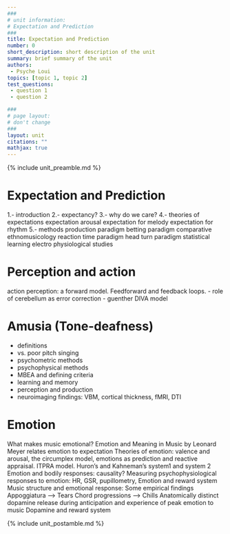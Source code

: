 ```yaml
---
###
# unit information: 
# Expectation and Prediction
###
title: Expectation and Prediction
number: 0
short_description: short description of the unit
summary: brief summary of the unit
authors: 
 - Psyche Loui
topics: [topic 1, topic 2]
test_questions:
 - question 1
 - question 2

###
# page layout:
# don't change
###
layout: unit
citations: ""
mathjax: true
---
```


{% include unit_preamble.md %}

# Expectation and Prediction
 
1.- introduction
2.- expectancy?
3.- why do we care?
4.- theories of expectations
            expectation arousal
            expectation for melody
            expectation for rhythm
5.- methods 
            production paradigm
            betting paradigm
            comparative ethnomusicology 
            reaction time paradigm 
            head turn paradigm 
            statistical learning
            electro physiological studies
# Perception and action
action perception: a forward model. 
Feedforward and feedback loops. 
      - role of cerebellum as error correction 
     - guenther DIVA model
# Amusia (Tone-deafness) 
 - definitions
 - vs. poor pitch singing
 - psychometric methods 
 - psychophysical methods
 - MBEA and defining criteria
 - learning and memory
 - perception and production
 - neuroimaging findings: VBM, cortical thickness, fMRI, DTI 
# Emotion 
What makes music emotional?
Emotion and Meaning in Music by Leonard Meyer relates emotion to expectation
Theories of emotion: valence and arousal, the circumplex model, emotions as prediction and reactive appraisal. ITPRA model. Huron’s and Kahneman’s system1 and system 2
Emotion and bodily responses: causality? 
Measuring psychophysiological responses to emotion: HR, GSR, pupillometry, 
Emotion and reward system
Music structure and emotional response: Some empirical findings
     Appoggiatura —> Tears
     Chord progressions —> Chills 
Anatomically distinct dopamine release during anticipation and experience of peak emotion to music
     Dopamine and reward system 


{% include unit_postamble.md %}
